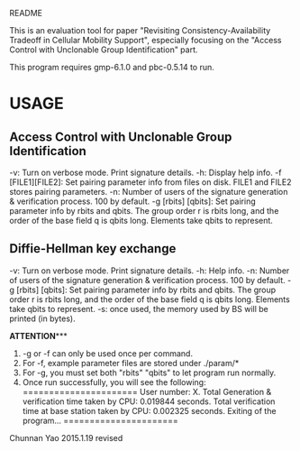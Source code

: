 README 

This is an evaluation tool for paper "Revisiting Consistency-Availability Tradeoff in Cellular
Mobility Support", especially focusing on the "Access Control with Unclonable Group Identification" part. 

This program requires gmp-6.1.0 and pbc-0.5.14 to run. 

USAGE
=====

Access Control with Unclonable Group Identification
---------------------------------------------------
-v: Turn on verbose mode. Print signature details.
-h: Display help info. 
-f [FILE1][FILE2]: Set pairing parameter info from files on disk. FILE1 and FILE2 stores pairing parameters.
-n: Number of users of the signature generation & verification process. 100 by default.
-g [rbits] [qbits]: Set pairing parameter info by rbits and qbits. The group order r is rbits long, and the order of 
the base field q is qbits long. Elements take qbits to represent.

Diffie-Hellman key exchange
---------------------------
-v: Turn on verbose mode. Print signature details.
-h: Help info. 
-n: Number of users of the signature generation & verification process. 100 by default. 
-g [rbits] [qbits]: Set pairing parameter info by rbits and qbits. The group order r is rbits long, and the order of 
the base field q is qbits long. Elements take qbits to represent.
-s: once used, the memory used by BS will be printed (in bytes). 

****************ATTENTION*******************
1. -g or -f can only be used once per command. 
2. For -f, example parameter files are stored under ./param/*
3. For -g, you must set both "rbits" "qbits" to let program run normally.
4. Once run successfully, you will see the following:
======================
User number: X. 
Total Generation & verification time taken by CPU: 0.019844 seconds.
Total verification time at base station taken by CPU: 0.002325 seconds.
Exiting of the program...
======================

Chunnan Yao
2015.1.19 revised